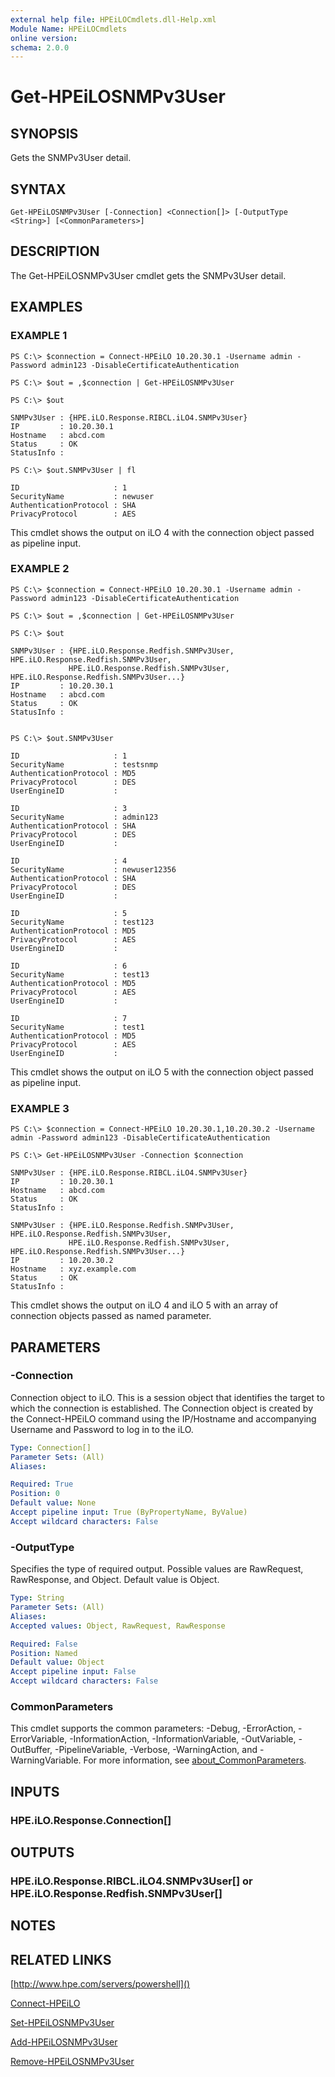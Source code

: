 ```yaml
---
external help file: HPEiLOCmdlets.dll-Help.xml
Module Name: HPEiLOCmdlets
online version:
schema: 2.0.0
---
```


# Get-HPEiLOSNMPv3User

## SYNOPSIS
Gets the SNMPv3User detail.

## SYNTAX

```
Get-HPEiLOSNMPv3User [-Connection] <Connection[]> [-OutputType <String>] [<CommonParameters>]
```

## DESCRIPTION
The Get-HPEiLOSNMPv3User cmdlet gets the SNMPv3User detail.

## EXAMPLES

### EXAMPLE 1
```
PS C:\> $connection = Connect-HPEiLO 10.20.30.1 -Username admin -Password admin123 -DisableCertificateAuthentication

PS C:\> $out = ,$connection | Get-HPEiLOSNMPv3User

PS C:\> $out

SNMPv3User : {HPE.iLO.Response.RIBCL.iLO4.SNMPv3User}
IP         : 10.20.30.1
Hostname   : abcd.com
Status     : OK
StatusInfo : 

PS C:\> $out.SNMPv3User | fl

ID                     : 1
SecurityName           : newuser
AuthenticationProtocol : SHA
PrivacyProtocol        : AES
```

This cmdlet shows the output on iLO 4 with the connection object passed as pipeline input.

### EXAMPLE 2
```
PS C:\> $connection = Connect-HPEiLO 10.20.30.1 -Username admin -Password admin123 -DisableCertificateAuthentication

PS C:\> $out = ,$connection | Get-HPEiLOSNMPv3User

PS C:\> $out

SNMPv3User : {HPE.iLO.Response.Redfish.SNMPv3User, HPE.iLO.Response.Redfish.SNMPv3User, 
             HPE.iLO.Response.Redfish.SNMPv3User, HPE.iLO.Response.Redfish.SNMPv3User...}
IP         : 10.20.30.1
Hostname   : abcd.com
Status     : OK
StatusInfo : 


PS C:\> $out.SNMPv3User

ID                     : 1
SecurityName           : testsnmp
AuthenticationProtocol : MD5
PrivacyProtocol        : DES
UserEngineID           : 

ID                     : 3
SecurityName           : admin123
AuthenticationProtocol : SHA
PrivacyProtocol        : DES
UserEngineID           : 

ID                     : 4
SecurityName           : newuser12356
AuthenticationProtocol : SHA
PrivacyProtocol        : DES
UserEngineID           : 

ID                     : 5
SecurityName           : test123
AuthenticationProtocol : MD5
PrivacyProtocol        : AES
UserEngineID           : 

ID                     : 6
SecurityName           : test13
AuthenticationProtocol : MD5
PrivacyProtocol        : AES
UserEngineID           : 

ID                     : 7
SecurityName           : test1
AuthenticationProtocol : MD5
PrivacyProtocol        : AES
UserEngineID           :
```

This cmdlet shows the output on iLO 5 with the connection object passed as pipeline input.

### EXAMPLE 3
```
PS C:\> $connection = Connect-HPEiLO 10.20.30.1,10.20.30.2 -Username admin -Password admin123 -DisableCertificateAuthentication

PS C:\> Get-HPEiLOSNMPv3User -Connection $connection

SNMPv3User : {HPE.iLO.Response.RIBCL.iLO4.SNMPv3User}
IP         : 10.20.30.1
Hostname   : abcd.com
Status     : OK
StatusInfo : 

SNMPv3User : {HPE.iLO.Response.Redfish.SNMPv3User, HPE.iLO.Response.Redfish.SNMPv3User, 
             HPE.iLO.Response.Redfish.SNMPv3User, HPE.iLO.Response.Redfish.SNMPv3User...}
IP         : 10.20.30.2
Hostname   : xyz.example.com
Status     : OK
StatusInfo :
```

This cmdlet shows the output on iLO 4 and iLO 5 with an array of connection objects passed as named parameter.

## PARAMETERS

### -Connection
Connection object to iLO.
This is a session object that identifies the target to which the connection is established.
The Connection object is created by the Connect-HPEiLO command using the IP/Hostname and accompanying Username and Password to log in to the iLO.

```yaml
Type: Connection[]
Parameter Sets: (All)
Aliases:

Required: True
Position: 0
Default value: None
Accept pipeline input: True (ByPropertyName, ByValue)
Accept wildcard characters: False
```

### -OutputType
Specifies the type of required output.
Possible values are RawRequest, RawResponse, and Object.
Default value is Object.

```yaml
Type: String
Parameter Sets: (All)
Aliases:
Accepted values: Object, RawRequest, RawResponse

Required: False
Position: Named
Default value: Object
Accept pipeline input: False
Accept wildcard characters: False
```

### CommonParameters
This cmdlet supports the common parameters: -Debug, -ErrorAction, -ErrorVariable, -InformationAction, -InformationVariable, -OutVariable, -OutBuffer, -PipelineVariable, -Verbose, -WarningAction, and -WarningVariable. For more information, see [about_CommonParameters](http://go.microsoft.com/fwlink/?LinkID=113216).

## INPUTS

### HPE.iLO.Response.Connection[]
## OUTPUTS

### HPE.iLO.Response.RIBCL.iLO4.SNMPv3User[] or HPE.iLO.Response.Redfish.SNMPv3User[]
## NOTES

## RELATED LINKS

[http://www.hpe.com/servers/powershell]()

[Connect-HPEiLO]()

[Set-HPEiLOSNMPv3User]()

[Add-HPEiLOSNMPv3User]()

[Remove-HPEiLOSNMPv3User]()

